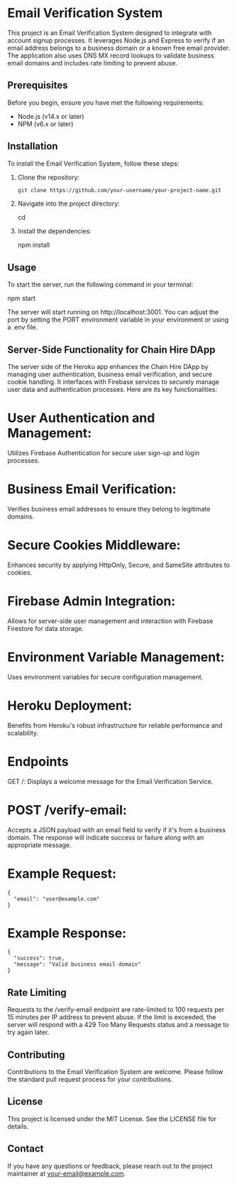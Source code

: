 # Email Verification System

This project is an Email Verification System designed to integrate with account signup processes. It leverages Node.js and Express to verify if an email address belongs to a business domain or a known free email provider. The application also uses DNS MX record lookups to validate business email domains and includes rate limiting to prevent abuse.

## Prerequisites

Before you begin, ensure you have met the following requirements:
- Node.js (v14.x or later)
- NPM (v6.x or later)

## Installation

To install the Email Verification System, follow these steps:

1. Clone the repository:

   ```bash
   git clone https://github.com/your-username/your-project-name.git

2. Navigate into the project directory:

   cd <your-project-name>

3. Install the dependencies:

   npm install


## Usage

To start the server, run the following command in your terminal:

   npm start

The server will start running on http://localhost:3001. You can adjust the port by setting the PORT environment variable in your environment or using a .env file.

## Server-Side Functionality for Chain Hire DApp
The server side of the Heroku app enhances the Chain Hire DApp by managing user authentication, business email verification, and secure cookie handling.  It interfaces with Firebase services to securely manage user data and authentication processes. Here are its key functionalities:

# User Authentication and Management: 
Utilizes Firebase Authentication for secure user sign-up and login processes.

# Business Email Verification: 
Verifies business email addresses to ensure they belong to legitimate domains.

# Secure Cookies Middleware: 
Enhances security by applying HttpOnly, Secure, and SameSite attributes to cookies.

# Firebase Admin Integration: 
Allows for server-side user management and interaction with Firebase Firestore for data storage.

# Environment Variable Management: 
Uses environment variables for secure configuration management.

# Heroku Deployment: 
Benefits from Heroku's robust infrastructure for reliable performance and scalability.

# Endpoints
GET /: Displays a welcome message for the Email Verification Service.

# POST /verify-email: 
Accepts a JSON payload with an email field to verify if it's from a business domain. The response will indicate success or failure along with an appropriate message.

   # Example Request:

    {
      "email": "user@example.com"
    }

   # Example Response:

    {
      "success": true,
      "message": "Valid business email domain"
    }

## Rate Limiting
Requests to the /verify-email endpoint are rate-limited to 100 requests per 15 minutes per IP address to prevent abuse. If the limit is exceeded, the server will respond with a 429 Too Many Requests status and a message to try again later.

## Contributing
Contributions to the Email Verification System are welcome. Please follow the standard pull request process for your contributions.

## License
This project is licensed under the MIT License. See the LICENSE file for details.

## Contact
If you have any questions or feedback, please reach out to the project maintainer at your-email@example.com.
